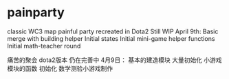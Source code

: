 # painparty
classic WC3 map painful party recreated in Dota2
Still WIP
April 9th:
  Basic merge with building helper
  Initial states
  Initial mini-game helper functions
  Initial math-teacher round
  
痛苦的聚会 dota2版本
仍在完善中
4月9日：
  基本的建造模块
  大量初始化
  小游戏模块的函数 初始化
  数学测验小游戏制作

